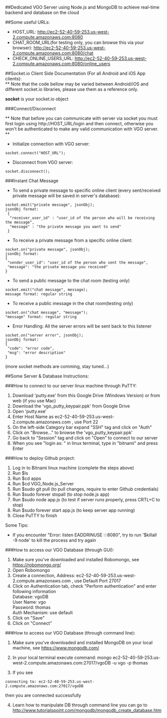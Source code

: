 ##Dedicated VGO Server using Node.js and MongoDB to achieve real-time backend and database on the cloud 

##Some useful URLs:  
* HOST_URL: http://ec2-52-40-59-253.us-west-2.compute.amazonaws.com:8080
* CHAT_ROOM_URL(for testing only, you can browse this via your browser): http://ec2-52-40-59-253.us-west-2.compute.amazonaws.com:8080/chat
* CHECK_ONLINE_USERS_URL: http://ec2-52-40-59-253.us-west-2.compute.amazonaws.com:8080/online_users

##Socket.io Client Side Documentation (For all Android and iOS App clients):  
** Note that the code bellow may be varied between Android/iOS and different socket.io libraries, please use them as a reference only.  
  
**socket** is your socket.io object


###Connect/Disconnect

** Note that before you can communicate with server via socket you must first login using http://HOST_URL/login and then connect, otherwise you won't be authenticated to make any valid communication with VGO server. ** 

* Initialize connection with VGO server:
```
socket.connect("HOST_URL");
```

* Disconnect from VGO server:
```
socket.disconnect();
```


###Instant Chat Message

* To send a private message to specific online client (every sent/received private message will be saved in server's database):  
```
socket.emit("private message", jsonObj);  
jsonObj format:  
 {
  "receiver_user_id" : "user_id of the person who will be receiving the message",  
  "message" : "the private message you want to send"
 }
```

* To receive a private message from a specific online client:  
```
socket.on("private message", jsonObj);
jsonObj format:  
{
 "sender_user_id": "user_id of the person who sent the message",  
 "message": "the private message you received"
}
```

* To send a public message to the chat room (testing only)  
```
socket.emit("chat message", message);
message format: regular string
```

* To receive a public message in the chat room(testing only)  
```
socket.on("chat message", "message");
"message" format: regular string  
```


* Error Handling: All the server errors will be sent back to this listener
```
socket.on("server error", jsonObj);
jsonObj format:  
{
 "code": "error code",  
 "msg": "error description"
}
```


(more socket methods are comming, stay tuned...)  



##Some Server & Database Instructions:  

###How to connect to our server linux machine through PuTTY:

1. Download 'putty.exe' from this Google Drive (Windows Version) or from web (if you use Mac)
2. Download the 'vgo_putty_keypair.ppk' from Google Drive
3. Open 'putty.exe'
4. Enter Host Name as ec2-52-40-59-253.us-west-2.compute.amazonaws.com , use Port 22
5. On the left-side Category bar expand "SSH" tag and click on "Auth"
6. Click on "Browse..." to browse the 'vgo_putty_keypair.ppk'  
7. Go back to "Session" tag and click on "Open" to connect to our server
8. When you see "login as: " in linux terminal, type in "bitnami" and press Enter


###How to deploy Github project:

1. Log in to Bitnami linux machine (complete the steps above)
2. Run $ls
3. Run $cd apps
4. Run $cd VGO_Node.js_Server
5. Run $sudo git pull (to pull changes, require to enter Github credentials)
6. Run $sudo forever stopall (to stop node.js app)
7. Run $sudo node app.js (to test if server runs properly, press CRTL+C to stop)
8. Run $sudo forever start app.js (to keep server app running)
9. Close PuTTY to finish

Some Tips:
* If you encounter "Error: listen EADDRINUSE :::8080", try to run '$killall -9 node' to kill the process and try again



###How to access our VGO Database (through GUI):

1. Make sure you've downloaded and installed Robomongo, see https://robomongo.org/
2. Open Robomongo
3. Create a connection, Address: ec2-52-40-59-253.us-west-2.compute.amazonaws.com , use Default Port 27017
4. Click on Authentication tab, check "Perform authentication" and enter following information  
	Database: vgoDB  
       User Name: vgo  
	Password: thomas  
  Auth Mechanism: use default  
5. Click on "Save"
6. Click on "Connect"


###How to access our VGO Database (through command line):

1. Make sure you've downloaded and installed MongoDB on your local machine, see https://www.mongodb.com/
2. In your local terminal execute command: 
mongo ec2-52-40-59-253.us-west-2.compute.amazonaws.com:27017/vgoDB -u vgo -p thomas

3. If you see
```
connecting to: ec2-52-40-59-253.us-west-2.compute.amazonaws.com:27017/vgoDB
```
then you are connected successfully

4. Learn how to manipulate DB through command line you can go to
http://www.tutorialspoint.com/mongodb/mongodb_create_database.htm
